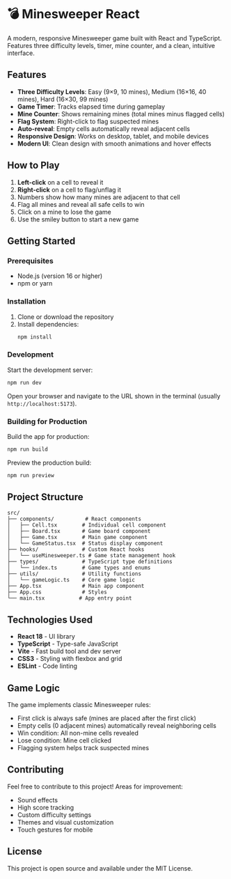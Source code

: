 # 💣 Minesweeper React

A modern, responsive Minesweeper game built with React and TypeScript. Features three difficulty levels, timer, mine counter, and a clean, intuitive interface.

## Features

- **Three Difficulty Levels**: Easy (9×9, 10 mines), Medium (16×16, 40 mines), Hard (16×30, 99 mines)
- **Game Timer**: Tracks elapsed time during gameplay
- **Mine Counter**: Shows remaining mines (total mines minus flagged cells)
- **Flag System**: Right-click to flag suspected mines
- **Auto-reveal**: Empty cells automatically reveal adjacent cells
- **Responsive Design**: Works on desktop, tablet, and mobile devices
- **Modern UI**: Clean design with smooth animations and hover effects

## How to Play

1. **Left-click** on a cell to reveal it
2. **Right-click** on a cell to flag/unflag it
3. Numbers show how many mines are adjacent to that cell
4. Flag all mines and reveal all safe cells to win
5. Click on a mine to lose the game
6. Use the smiley button to start a new game

## Getting Started

### Prerequisites

- Node.js (version 16 or higher)
- npm or yarn

### Installation

1. Clone or download the repository
2. Install dependencies:
   ```bash
   npm install
   ```

### Development

Start the development server:
```bash
npm run dev
```

Open your browser and navigate to the URL shown in the terminal (usually `http://localhost:5173`).

### Building for Production

Build the app for production:
```bash
npm run build
```

Preview the production build:
```bash
npm run preview
```

## Project Structure

```
src/
├── components/          # React components
│   ├── Cell.tsx        # Individual cell component
│   ├── Board.tsx       # Game board component
│   ├── Game.tsx        # Main game component
│   └── GameStatus.tsx  # Status display component
├── hooks/              # Custom React hooks
│   └── useMinesweeper.ts # Game state management hook
├── types/              # TypeScript type definitions
│   └── index.ts        # Game types and enums
├── utils/              # Utility functions
│   └── gameLogic.ts    # Core game logic
├── App.tsx             # Main app component
├── App.css             # Styles
└── main.tsx           # App entry point
```

## Technologies Used

- **React 18** - UI library
- **TypeScript** - Type-safe JavaScript
- **Vite** - Fast build tool and dev server
- **CSS3** - Styling with flexbox and grid
- **ESLint** - Code linting

## Game Logic

The game implements classic Minesweeper rules:

- First click is always safe (mines are placed after the first click)
- Empty cells (0 adjacent mines) automatically reveal neighboring cells
- Win condition: All non-mine cells revealed
- Lose condition: Mine cell clicked
- Flagging system helps track suspected mines

## Contributing

Feel free to contribute to this project! Areas for improvement:

- Sound effects
- High score tracking
- Custom difficulty settings
- Themes and visual customization
- Touch gestures for mobile

## License

This project is open source and available under the MIT License.